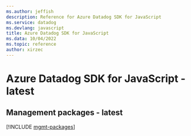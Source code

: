```yaml
---
ms.author: jeffish
description: Reference for Azure Datadog SDK for JavaScript
ms.service: datadog
ms.devlang: javascript
title: Azure Datadog SDK for JavaScript
ms.data: 10/04/2022
ms.topic: reference
author: xirzec
---
```

# Azure Datadog SDK for JavaScript - latest

## Management packages - latest
[!INCLUDE [mgmt-packages](datadog-mgmt-index.md)]